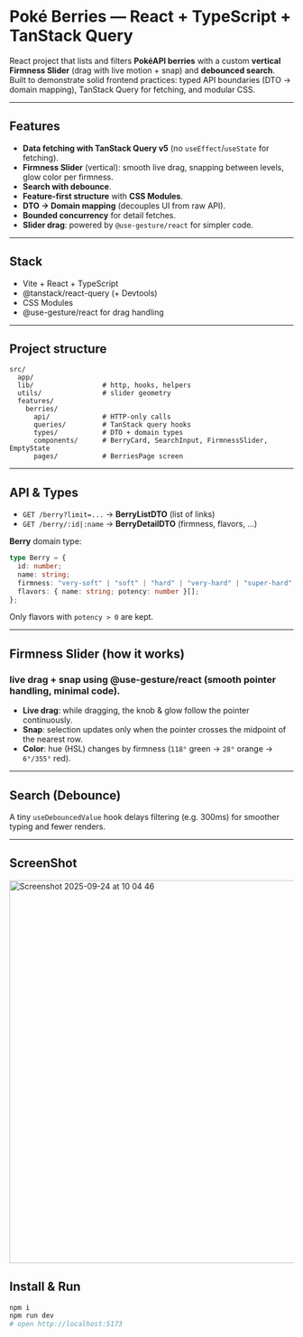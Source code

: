 # Poké Berries — React + TypeScript + TanStack Query

React project that lists and filters **PokéAPI berries** with a custom **vertical Firmness Slider** (drag with live motion + snap) and **debounced search**. Built to demonstrate solid frontend practices: typed API boundaries (DTO → domain mapping), TanStack Query for fetching, and modular CSS.

---

## Features

- **Data fetching with TanStack Query v5** (no `useEffect`/`useState` for fetching).
- **Firmness Slider** (vertical): smooth live drag, snapping between levels, glow color per firmness.
- **Search with debounce**.
- **Feature-first structure** with **CSS Modules**.
- **DTO → Domain mapping** (decouples UI from raw API).
- **Bounded concurrency** for detail fetches.
- **Slider drag**: powered by `@use-gesture/react` for simpler code.

---

## Stack

- Vite + React + TypeScript
- @tanstack/react-query (+ Devtools)
- CSS Modules
- @use-gesture/react for drag handling

---

## Project structure

```
src/
  app/
  lib/                 # http, hooks, helpers
  utils/               # slider geometry
  features/
    berries/
      api/             # HTTP-only calls
      queries/         # TanStack query hooks
      types/           # DTO + domain types
      components/      # BerryCard, SearchInput, FirmnessSlider, EmptyState
      pages/           # BerriesPage screen
```

---

## API & Types

- `GET /berry?limit=...` → **BerryListDTO** (list of links)
- `GET /berry/:id|:name` → **BerryDetailDTO** (firmness, flavors, ...)

**Berry** domain type:

```ts
type Berry = {
  id: number;
  name: string;
  firmness: "very-soft" | "soft" | "hard" | "very-hard" | "super-hard";
  flavors: { name: string; potency: number }[];
};
```

Only flavors with `potency > 0` are kept.

---

## Firmness Slider (how it works)

### live drag + snap using **@use-gesture/react** (smooth pointer handling, minimal code).
- **Live drag**: while dragging, the knob & glow follow the pointer continuously.
- **Snap**: selection updates only when the pointer crosses the midpoint of the nearest row.
- **Color**: hue (HSL) changes by firmness (`118°` green → `28°` orange → `6°/355°` red).
  
---

## Search (Debounce)

A tiny `useDebouncedValue` hook delays filtering (e.g. 300ms) for smoother typing and fewer renders.

---

## ScreenShot
<img width="1252" height="679" alt="Screenshot 2025-09-24 at 10 04 46" src="https://github.com/user-attachments/assets/401763b2-3130-4a3b-abd4-668fd43417c8" />


## Install & Run

```bash
npm i
npm run dev
# open http://localhost:5173
```
